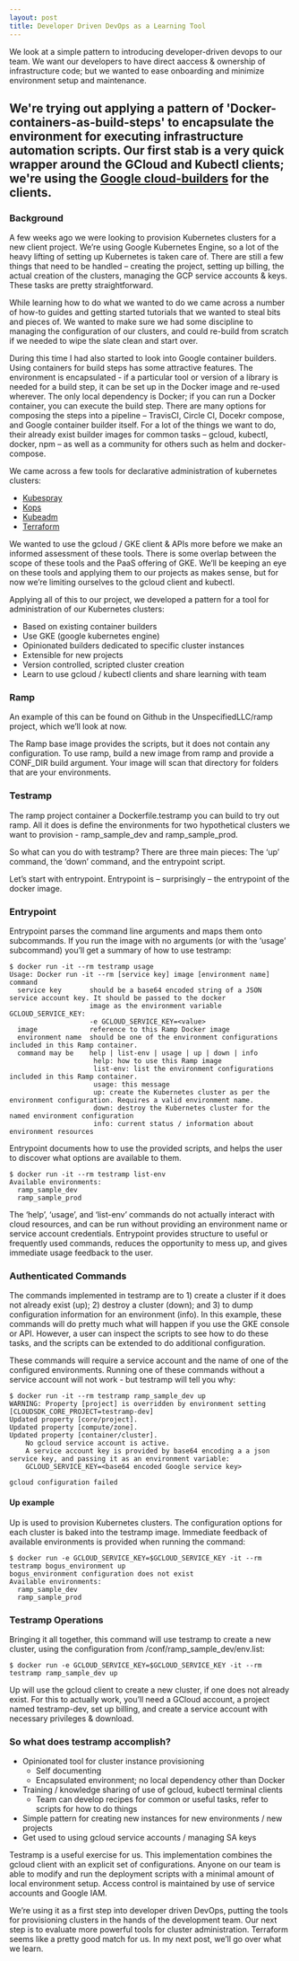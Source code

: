 ```yaml
---
layout: post
title: Developer Driven DevOps as a Learning Tool
---
```

We look at a simple pattern to introducing developer-driven devops to our team. We want our developers to have direct aaccess & ownership of infrastructure code; but we wanted to ease onboarding and minimize environment setup and maintenance.

We're trying out applying a pattern of 'Docker-containers-as-build-steps' to encapsulate the environment for executing infrastructure automation scripts. Our first stab is a very quick wrapper around the GCloud and Kubectl clients; we're using the [Google cloud-builders](https://github.com/GoogleCloudPlatform/cloud-builders) for the clients.
---

### Background
A few weeks ago we were looking to provision Kubernetes clusters for a new client project.
We’re using Google Kubernetes Engine, so a lot of the heavy lifting of setting up Kubernetes is taken care of.
There are still a few things that need to be handled – creating the project, setting up billing, the actual
creation of the clusters, managing the GCP service accounts & keys. These tasks are pretty straightforward.

While learning how to do what we wanted to do we came across a number of how-to guides and getting started
tutorials that we wanted to steal bits and pieces of. We wanted to make sure we had some discipline to managing
the configuration of our clusters, and could re-build from scratch if we needed to wipe the slate clean and start over.

During this time I had also started to look into Google container builders. Using containers for build steps has some
attractive features. The environment is encapsulated - if a particular tool or version of a library is needed for a
build step, it can be set up in the Docker image and re-used wherever. The only local dependency is Docker; if you
can run a Docker container, you can execute the build step. There are many options for composing the steps into a
pipeline – TravisCI, Circle CI, Docekr compose, and Google container builder itself. For a lot of the things we want
to do, their already exist builder images for common tasks – gcloud, kubectl, docker, npm – as well as a community for
others such as helm and docker-compose.

We came across a few tools for declarative administration of kubernetes clusters:
- [Kubespray](https://github.com/kubernetes-incubator/kubespray)
- [Kops](https://github.com/kubernetes/kops)
- [Kubeadm](https://github.com/kubernetes/kubeadm)
- [Terraform](https://www.terraform.io/)

We wanted to use the gcloud / GKE client & APIs more before we make an informed assessment of these tools.
There is some overlap between the scope of these tools and the PaaS offering of GKE. We’ll be keeping an eye
on these tools and applying them to our projects as makes sense, but for now we’re limiting ourselves to the
gcloud client and kubectl.

Applying all of this to our project, we developed a pattern for a tool for administration of our Kubernetes clusters:
-   Based on existing container builders
-   Use GKE (google kubernetes engine)
-   Opinionated builders dedicated to specific cluster instances
-   Extensible for new projects
-   Version controlled, scripted cluster creation
-   Learn to use gcloud / kubectl clients and share learning with team

### Ramp
An example of this can be found on Github in the UnspecifiedLLC/ramp project, which we’ll look at now.

The Ramp base image provides the scripts, but it does not contain any configuration. To use ramp, build a new image from ramp and provide a CONF_DIR build argument. Your image will scan that directory for folders that are your environments.


### Testramp
The ramp project container a Dockerfile.testramp you can build to try out ramp. All it does is define the environments for two hypothetical clusters we want to provision - ramp_sample_dev and ramp_sample_prod.

So what can you do with testramp? There are three main pieces: The ‘up’ command, the ‘down’ command, and the entrypoint script.

Let’s start with entrypoint. Entrypoint is – surprisingly – the entrypoint of the docker image.

### Entrypoint
Entrypoint parses the command line arguments and maps them onto subcommands. If you run the image with no arguments
(or with the ‘usage’ subcommand) you’ll get a summary of how to use testramp:

```console
$ docker run -it --rm testramp usage
Usage: Docker run -it --rm [service key] image [environment name] command
  service key       should be a base64 encoded string of a JSON service account key. It should be passed to the docker
                    image as the environment variable GCLOUD_SERVICE_KEY:
                    -e GCLOUD_SERVICE_KEY=<value>
  image             reference to this Ramp Docker image
  environment name  should be one of the environment configurations included in this Ramp container.
  command may be    help | list-env | usage | up | down | info
                     help: how to use this Ramp image
                     list-env: list the environment configurations included in this Ramp container.
                     usage: this message
                     up: create the Kubernetes cluster as per the environment configuration. Requires a valid environment name.
                     down: destroy the Kubernetes cluster for the named environment configuration
                     info: current status / information about environment resources
```

Entrypoint documents how to use the provided scripts, and helps the user to discover what options are available to them.

```console
$ docker run -it --rm testramp list-env
Available environments:
  ramp_sample_dev
  ramp_sample_prod
```

The ‘help’, ‘usage’, and ‘list-env’ commands do not actually interact with cloud resources, and can be run without providing an environment name or service account credentials. Entrypoint provides structure to useful or frequently used commands, reduces the opportunity to mess up, and gives immediate usage feedback to the user.

### Authenticated Commands
The commands implemented in testramp are to 1) create a cluster if it does not already exist (up); 2) destroy a cluster (down); and 3) to dump configuration information for an environment (info). In this example, these commands will do pretty much what will happen if you use the GKE console or API. However, a user can inspect the scripts to see how to do these tasks, and the scripts can be extended to do additional configuration.

These commands will require a service account and the name of one of the configured environments. Running one of these commands without a service account will not work - but testramp will tell you why:

```console
$ docker run -it --rm testramp ramp_sample_dev up
WARNING: Property [project] is overridden by environment setting [CLOUDSDK_CORE_PROJECT=testramp-dev]
Updated property [core/project].
Updated property [compute/zone].
Updated property [container/cluster].
    No gcloud service account is active.
    A service account key is provided by base64 encoding a a json service key, and passing it as an environment variable:
    GCLOUD_SERVICE_KEY=<base64 encoded Google service key>

gcloud configuration failed
```
#### Up example
Up is used to provision Kubernetes clusters. The configuration options for each cluster is baked into the testramp image. Immediate feedback of available environments is provided when running the command:

```console
$ docker run -e GCLOUD_SERVICE_KEY=$GCLOUD_SERVICE_KEY -it --rm testramp bogus_environment up
bogus_environment configuration does not exist
Available environments:
  ramp_sample_dev
  ramp_sample_prod
```

### Testramp Operations

Bringing it all together, this command will use testramp to create a new cluster, using the configuration from /conf/ramp_sample_dev/env.list:

```console
$ docker run -e GCLOUD_SERVICE_KEY=$GCLOUD_SERVICE_KEY -it --rm testramp ramp_sample_dev up
```

Up will use the gcloud client to create a new cluster, if one does not already exist. For this to actually work, you’ll need a GCloud account, a project named testramp-dev, set up billing, and create a service account with necessary privileges & download.

### So what does testramp accomplish?
-   Opinionated tool for cluster instance provisioning
    * Self documenting
    * Encapsulated environment; no local dependency other than Docker
-   Training / knowledge sharing of use of gcloud, kubectl terminal clients
    * Team can develop recipes for common or useful tasks, refer to scripts for how to do things
-   Simple pattern for creating new instances for new environments / new projects
-   Get used to using gcloud service accounts / managing SA keys

Testramp is a useful exercise for us. This implementation combines the gcloud client with an explicit set of configurations. Anyone on our team is able to modify and run the deployment scripts with a minimal amount of local environment setup. Access control is maintained by use of service accounts and Google IAM.

We’re using it as a first step into developer driven DevOps, putting the tools for provisioning clusters in the hands of the development team. Our next step is to evaluate more powerful tools for cluster administration. Terraform seems like a pretty good match for us. In my next post, we’ll go over what we learn.
